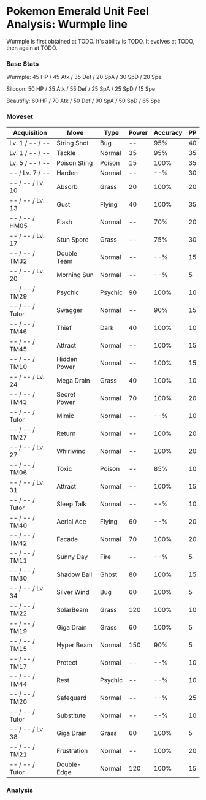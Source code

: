 # Pokemon Emerald Unit Feel Analysis: Wurmple line

Wurmple is first obtained at TODO. It's ability is TODO. It evolves at TODO, then again at TODO.

### Base Stats

Wurmple: 45 HP / 45 Atk / 35 Def / 20 SpA / 30 SpD / 20 Spe

Silcoon: 50 HP / 35 Atk / 55 Def / 25 SpA / 25 SpD / 15 Spe

Beautifly: 60 HP / 70 Atk / 50 Def / 90 SpA / 50 SpD / 65 Spe

### Moveset

|Acquisition     |Move        |Type   |Power|Accuracy|PP |
|---             |---         |---    |---  |---     |---|
|Lv. 1 / -- / -- |String Shot |Bug    |--   |95%     |40 |
|Lv. 1 / -- / -- |Tackle      |Normal |35   |95%     |35 |
|Lv. 5 / -- / -- |Poison Sting|Poison |15   |100%    |35 |
|-- / Lv. 7 / -- |Harden      |Normal |--   |--%     |30 |
|-- / -- / Lv. 10|Absorb      |Grass  |20   |100%    |20 |
|-- / -- / Lv. 13|Gust        |Flying |40   |100%    |35 |
|-- / -- / HM05  |Flash       |Normal |--   |70%     |20 |
|-- / -- / Lv. 17|Stun Spore  |Grass  |--   |75%     |30 |
|-- / -- / TM32  |Double Team |Normal |--   |--%     |15 |
|-- / -- / Lv. 20|Morning Sun |Normal |--   |--%     |5  |
|-- / -- / TM29  |Psychic     |Psychic|90   |100%    |10 |
|-- / -- / Tutor |Swagger     |Normal |--   |90%     |15 |
|-- / -- / TM46  |Thief       |Dark   |40   |100%    |10 |
|-- / -- / TM45  |Attract     |Normal |--   |100%    |15 |
|-- / -- / TM10  |Hidden Power|Normal |--   |100%    |15 |
|-- / -- / Lv. 24|Mega Drain  |Grass  |40   |100%    |10 |
|-- / -- / TM43  |Secret Power|Normal |70   |100%    |20 |
|-- / -- / Tutor |Mimic       |Normal |--   |--%     |10 |
|-- / -- / TM27  |Return      |Normal |--   |100%    |20 |
|-- / -- / Lv. 27|Whirlwind   |Normal |--   |100%    |20 |
|-- / -- / TM06  |Toxic       |Poison |--   |85%     |10 |
|-- / -- / Lv. 31|Attract     |Normal |--   |100%    |15 |
|-- / -- / Tutor |Sleep Talk  |Normal |--   |--%     |10 |
|-- / -- / TM40  |Aerial Ace  |Flying |60   |--%     |20 |
|-- / -- / TM42  |Facade      |Normal |70   |100%    |20 |
|-- / -- / TM11  |Sunny Day   |Fire   |--   |--%     |5  |
|-- / -- / TM30  |Shadow Ball |Ghost  |80   |100%    |15 |
|-- / -- / Lv. 34|Silver Wind |Bug    |60   |100%    |5  |
|-- / -- / TM22  |SolarBeam   |Grass  |120  |100%    |10 |
|-- / -- / TM19  |Giga Drain  |Grass  |60   |100%    |5  |
|-- / -- / TM15  |Hyper Beam  |Normal |150  |90%     |5  |
|-- / -- / TM17  |Protect     |Normal |--   |--%     |10 |
|-- / -- / TM44  |Rest        |Psychic|--   |--%     |10 |
|-- / -- / TM20  |Safeguard   |Normal |--   |--%     |25 |
|-- / -- / Tutor |Substitute  |Normal |--   |--%     |10 |
|-- / -- / Lv. 38|Giga Drain  |Grass  |60   |100%    |5  |
|-- / -- / TM21  |Frustration |Normal |--   |100%    |20 |
|-- / -- / Tutor |Double-Edge |Normal |120  |100%    |15 |

### Analysis